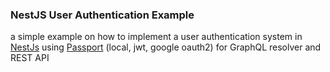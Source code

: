 ### NestJS User Authentication Example

a simple example on how to implement a user authentication system in [NestJs](https://docs.nestjs.com/) using [Passport](https://github.com/jaredhanson/passport) (local, jwt, google oauth2) for GraphQL resolver and REST API
